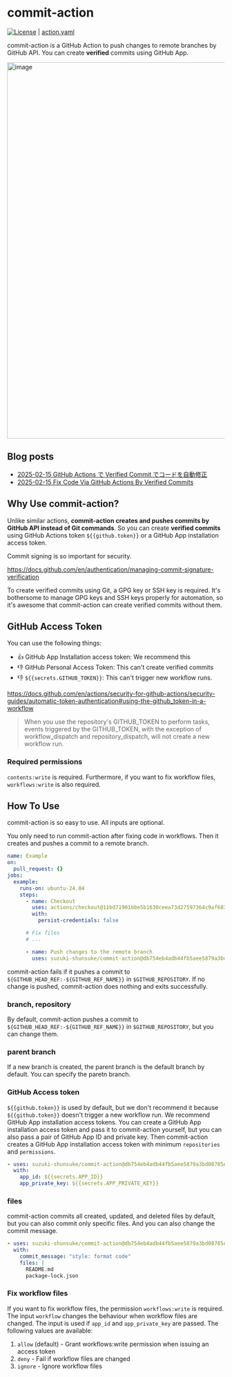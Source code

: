 # commit-action

[![License](http://img.shields.io/badge/license-mit-blue.svg?style=flat-square)](https://raw.githubusercontent.com/suzuki-shunsuke/commit-action/main/LICENSE) | [action.yaml](action.yaml)

commit-action is a GitHub Action to push changes to remote branches by GitHub API.
You can create **verified** commits using GitHub App.

<img width="870" alt="image" src="https://github.com/user-attachments/assets/e9f3880c-1c4e-47e5-a376-13bc25620089" />

## Blog posts

- [2025-02-15 GitHub Actions で Verified Commit でコードを自動修正](https://zenn.dev/shunsuke_suzuki/articles/commit-action)
- [2025-02-15 Fix Code Via GitHub Actions By Verified Commits](https://dev.to/suzukishunsuke/fix-code-via-github-actions-by-verified-commits-3o1d)

## Why Use commit-action?

Unlike similar actions, **commit-action creates and pushes commits by GitHub API instead of Git commands**.
So you can create **verified commits** using GitHub Actions token `${{github.token}}` or a GitHub App installation access token.

Commit signing is so important for security.

https://docs.github.com/en/authentication/managing-commit-signature-verification

To create verified commits using Git, a GPG key or SSH key is required.
It's bothersome to manage GPG keys and SSH keys properly for automation, so it's awesome that commit-action can create verified commits without them.

## GitHub Access Token

You can use the following things:

- :thumbsup: GitHub App Installation access token: We recommend this
- :thumbsdown: GitHub Personal Access Token: This can't create verified commits
- :thumbsdown: `${{secrets.GITHUB_TOKEN}}`: This can't trigger new workflow runs.

https://docs.github.com/en/actions/security-for-github-actions/security-guides/automatic-token-authentication#using-the-github_token-in-a-workflow

> When you use the repository's GITHUB_TOKEN to perform tasks, events triggered by the GITHUB_TOKEN, with the exception of workflow_dispatch and repository_dispatch, will not create a new workflow run.

### Required permissions

`contents:write` is required.
Furthermore, if you want to fix workflow files, `workflows:write` is also required.

## How To Use

commit-action is so easy to use.
All inputs are optional.

You only need to run commit-action after fixing code in workflows.
Then it creates and pushes a commit to a remote branch.

```yaml
name: Example
on:
  pull_request: {}
jobs:
  example:
    runs-on: ubuntu-24.04
    steps:
      - name: Checkout
        uses: actions/checkout@11bd71901bbe5b1630ceea73d27597364c9af683 # v4.2.2
        with:
          persist-credentials: false

      # Fix files
      # ...

      - name: Push changes to the remote branch
        uses: suzuki-shunsuke/commit-action@db754eb4adb44fb5aee5879a3bd08785efec198e # v0.0.4
```

commit-action fails if it pushes a commit to `${GITHUB_HEAD_REF:-${GITHUB_REF_NAME}}` in `$GITHUB_REPOSITORY`.
If no change is pushed, commit-action does nothing and exits successfully.

### branch, repository

By default, commit-action pushes a commit to `${GITHUB_HEAD_REF:-${GITHUB_REF_NAME}}` in `$GITHUB_REPOSITORY`, but you can change them.

### parent branch

If a new branch is created, the parent branch is the default branch by default.
You can specify the paretn branch.

### GitHub Access token

`${{github.token}}` is used by default, but we don't recommend it because `${{github.token}}` doesn't trigger a new workflow run.
We recommend GitHub App installation access tokens.
You can create a GitHub App installation access token and pass it to commit-action yourself, but you can also pass a pair of GitHub App ID and private key.
Then commit-action creates a GitHub App installation access token with minimum `repositories` and `permissions`.

```yaml
- uses: suzuki-shunsuke/commit-action@db754eb4adb44fb5aee5879a3bd08785efec198e # v0.0.4
  with:
    app_id: ${{secrets.APP_ID}}
    app_private_key: ${{secrets.APP_PRIVATE_KEY}}
```

### files

commit-action commits all created, updated, and deleted files by default, but you can also commit only specific files.
And you can also change the commit message.

```yaml
- uses: suzuki-shunsuke/commit-action@db754eb4adb44fb5aee5879a3bd08785efec198e # v0.0.4
  with:
    commit_message: "style: format code"
    files: |
      README.md
      package-lock.json
```

### Fix workflow files

If you want to fix workflow files, the permission `workflows:write` is required.
The input `workflow` changes the behaviour when workflow files are changed.
The input is used if `app_id` and `app_private_key` are passed.
The following values are available:

1. `allow` (default) - Grant workflows:write permission when issuing an access token
1. `deny` - Fail if workflow files are changed
1. `ignore` - Ignore workflow files
